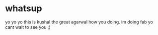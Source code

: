 # whatsup
yo yo yo this is kushal the great agarwal how you doing.
im doing fab yo cant wait to see you ;)
